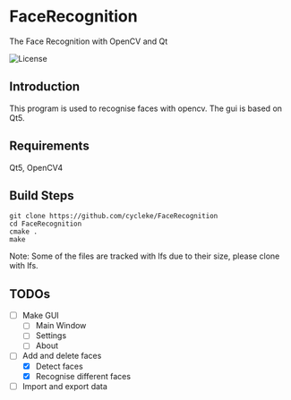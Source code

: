 # FaceRecognition
The Face Recognition with OpenCV and Qt

![License](https://img.shields.io/github/license/cycleke/FaceRecognition.svg?style=flat-square)

## Introduction
This program is used to recognise faces with opencv.
The gui is based on Qt5.

## Requirements
Qt5, OpenCV4

## Build Steps
``` shell
git clone https://github.com/cycleke/FaceRecognition
cd FaceRecognition
cmake .
make
```

Note: Some of the files are tracked with lfs due to their size, please clone with lfs.

## TODOs
- [ ] Make GUI
  - [ ] Main Window
  - [ ] Settings
  - [ ] About
- [ ] Add and delete faces
  - [x] Detect faces
  - [x] Recognise different faces
- [ ] Import and export data
